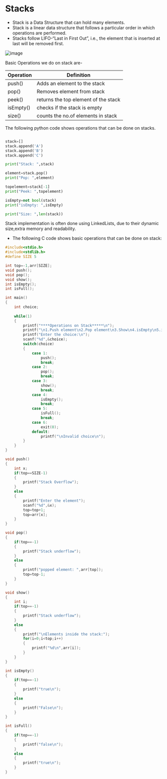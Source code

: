 # Stacks

-  Stack is a Data Structure that can hold many elements.
- Stack is a linear data structure that follows a particular order in which operations are performed.
- Stacks follow LIFO-“Last in First Out”, i.e., the element that is inserted at last will be removed first.


![image](https://github.com/user-attachments/assets/af74648a-2fb7-46c0-912e-8b3a389c4def)




  Basic Operations we do on stack are-

| Operation    | Definition                         |
|--------------|------------------------------------|
|push()        |Adds an element to the stack        |
|pop()         |Removes element from stack          |
|peek()        |returns the top element of the stack|
|isEmpty()     |checks if the stack is empty        |
|size()        |counts the no.of elements in stack  |



The following python code shows operations that can be done on stacks.

``` Python

stack=[]
stack.append('A')
stack.append('B')
stack.append('C')

print("Stack: ",stack)

element=stack.pop()
print("Pop: ",element)

topelement=stack[-1]
print("Peek: ",topelement)

isEmpty=not bool(stack)
print("isEmpty: ",isEmpty)

print("Size: ",len(stack))
```

Stack implementation is often done using LinkedLists,
due to their dynamic size,extra memory and readability.

- The following C code shows basic operations that can be done on stack:

``` C
#include<stdio.h>
#include<stdlib.h>
#define SIZE 5

int top=-1,arr[SIZE];
void push();
void pop();
void show();
int isEmpty();
int isFull();

int main()
{
	int choice;
	
	while(1)
	{
		printf("****Operations on Stack*****\n");
		printf("\n1.Push element\n2.Pop element\n3.Show\n4.isEmpty\n5.isFull\n6.Exit\n");
		printf("Enter the choice:\n");
		scanf("%d",&choice);
		switch(choice)
		{
			case 1:
				push();
				break;
			case 2:
				pop();
				break;
			case 3:
				show();
				break;
			case 4:
				isEmpty();
				break;
			case 5:
				isFull();
				break;
			case 6:
				exit(0);
			default:
				printf("\nInvalid choice\n");
		}
	}
}

void push()
{
	int x;
	if(top==SIZE-1)
	{
		printf("Stack Overflow");
	}
	else
	{
		printf("Enter the element");
		scanf("%d",&x);
		top=top+1;
		top=arr[x];
	}
}

void pop()
{
	if(top==-1)
	{
		printf("Stack underflow");
	}
	else
	{
		printf("popped element: ",arr[top]);
		top=top-1;
	}
}

void show()
{
	int i;
	if(top==-1)
	{
		printf("Stack underflow");
	}
	else
	{
		printf("\nElements inside the stack:");
		for(i=0;i<top;i++)
		{
			printf("%d\n",arr[i]);
		}
	}
}

int isEmpty()
{
	if(top==-1)
	{
		printf("true\n");
	}
	else
	{
		printf("False\n");
	}
}

int isFull()
{
	if(top==-1)
	{
		printf("false\n");
	}
	else
	{
		printf("true\n");
	}
}
```

